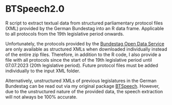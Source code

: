 # BTSpeech2.0
R script to extract textual data from structured parliamentary protocol files (XML) provided by the German Bundestag into an R data frame. Applicable to all protocols from the 19th legislative period onwards.

Unfortunately, the protocols provided by the [Bundestag Open Data Service](https://www.bundestag.de/services/opendata "Bundestag Open Data") are only available as structured XMLs when downloaded individually instead of the entire zip files. Therefore, in addition to the R code, I also provide a file with all protocols since the start of the 19th legislative period until 07.07.2023 (20th legislative period). Future protocol files must be added individually to the input XML folder.

Alternatively, unstructured XMLs of previous legislatures in the German Bundestag can be read out via my original package [BTSpeech](https://github.com/jonasschm/BTSpeech). However, due to the unstructured nature of the provided data, the speech extraction will not always be 100% accurate.
